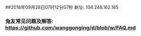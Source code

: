 ##2018年09月28日07时12分07秒 新址: 104.248.162.185
### 兔友常见问题及解答: https://github.com/wanggonging/d/blob/w/FAQ.md
